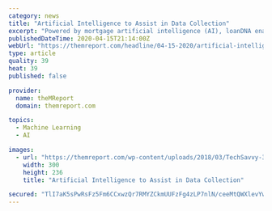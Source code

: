```yaml
---
category: news
title: "Artificial Intelligence to Assist in Data Collection"
excerpt: "Powered by mortgage artificial intelligence (AI), loanDNA enables efficient and highly accurate ... and market data from public and private sources – and neural networks— to develop AI algorithms that can accurately project actual cash flows, defaults, and prepayments. It also automates the analysis and prioritization of loss mitigation ..."
publishedDateTime: 2020-04-15T21:14:00Z
webUrl: "https://themreport.com/headline/04-15-2020/artificial-intelligence-to-assist-in-data-collection"
type: article
quality: 39
heat: 39
published: false

provider:
  name: theMReport
  domain: themreport.com

topics:
  - Machine Learning
  - AI

images:
  - url: "https://themreport.com/wp-content/uploads/2018/03/TechSavvy-300x236-1-1-300x236-1-1-300x236-1.png"
    width: 300
    height: 236
    title: "Artificial Intelligence to Assist in Data Collection"

secured: "TlI7aK5sPwRsFz5Fm6CCxwzQr7RMYZCkmUUFzFg4zLP7nlN/ceeMtQWXlevYw3RH5Br63L49DZpZ6Y1U7RGgjfwW1E1Aeg6iK56onLkro/J6ii4IE36+d0j2UCByYIb2r/apfPM36ZPXfJz6ANMYAvlEyRlWtQmPRepBEBzjQpsrLRDbuFHqtXxUWIf+GY8TELWyh2hBYsWiIqb2UgnCiwd/kdQwmxXN/fVK3wznKPCjW8Tv6IDQpzu/5hl0czxy2B9mrmtKOocV6REimV3wXRHWD5GLCAcVauFi1U+kdhir403ReRLbxCBBseuGS5vdBIXKHwJJd9frNn/aE76CrnF0nvN/ethVNd77L2FlHH7LQy1zbBnbIYnF92/OSI2hBzRDzlzfIYDvDgbVT3VhSeM4GcwQIXljOfzQ7yfPqVtbHA43jrW1sgGXalQHBhgYA49iqsrHahFveW9++w2Qfg1Cemgq6rQyyfHUvaxWaqM=;P9F9109lo/SsbEa1fNv/6Q=="
---
```


